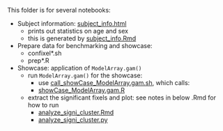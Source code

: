 This folder is for several notebooks:
* Subject information: [subject_info.html](subject_info.html)
    * prints out statistics on age and sex
    * this is generated by [subject_info.Rmd](subject_info.Rmd)
* Prepare data for benchmarking and showcase:
    * confixel*.sh
    * prep*.R
* Showcase: application of `ModelArray.gam()`
    * run `ModelArray.gam()` for the showcase: 
        * use [call_showCase_ModelArray.gam.sh](call_showCase_ModelArray.gam.sh), which calls:
        * [showCase_ModelArray.gam.R](showCase_ModelArray.gam.R)
    * extract the significant fixels and plot: see notes in below .Rmd for how to run
        * [analyze_signi_cluster.Rmd](analyze_signi_cluster.Rmd)
        * [analyze_signi_cluster.py](analyze_signi_cluster.py)
    

